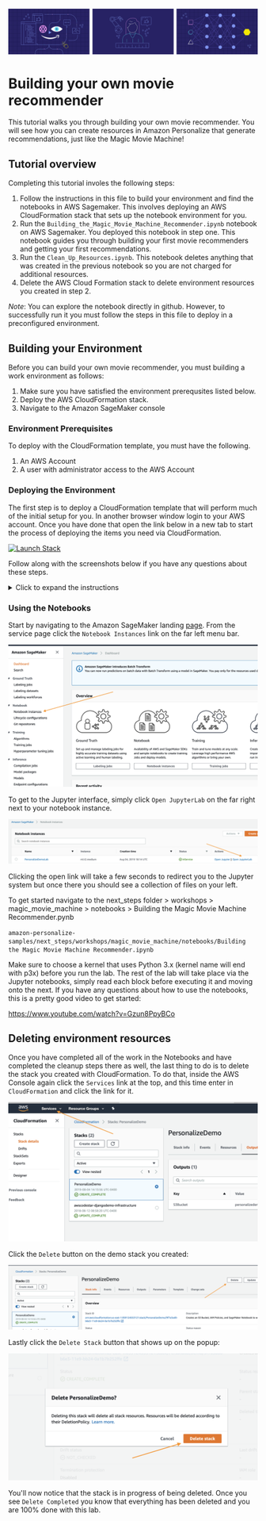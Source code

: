![banner](static/imgs/MagicMovieMachine_banner.png)
# Building your own movie recommender
This tutorial walks you through building your own movie recommender.
You will see how you can create resources in Amazon Personalize that generate recommendations, just like the Magic Movie Machine!

## Tutorial overview
Completing this tutorial involes the following steps:

1. Follow the instructions in this file to build your environment and find the notebooks in AWS Sagemaker. This involves deploying an AWS CloudFormation stack that sets up the notebook environment for you.
2. Run the `Building_the_Magic_Movie_Machine_Recommender.ipynb` notebook on AWS Sagemaker. You deployed this notebook in step one. This notebook guides you through building your first movie recommenders and getting your first recommendations.
3. Run the `Clean_Up_Resources.ipynb`. This notebook deletes anything that was created in the previous notebook so you are not charged for additional resources. 
4. Delete the AWS Cloud Formation stack to delete environment resources you created in step 2.

*Note*: You can explore the notebook directly in github. However, to successfully run it you must follow the steps in this file to deploy in a preconfigured environment.

## Building your Environment 
Before you can build your own movie recommender, you must building a work environment as follows:

1. Make sure you have satisfied the environment prerequsites listed below.
2. Deploy the AWS CloudFormation stack.
3. Navigate to the Amazon SageMaker console 

### Environment Prerequisites

To deploy with the CloudFormation template, you must have the following.

1. An AWS Account
2. A user with administrator access to the AWS Account

### Deploying the Environment

The first step is to deploy a CloudFormation template that will perform much of the initial setup for you. In another browser window login to your AWS account. Once you have done that open the link below in a new tab to start the process of deploying the items you need via CloudFormation.

[![Launch Stack](https://s3.amazonaws.com/cloudformation-examples/cloudformation-launch-stack.png)](https://console.aws.amazon.com/cloudformation/home#/stacks/new?stackName=PersonalizeDemo&templateURL=https://amazon-personalize-github-samples.s3.amazonaws.com/PersonalizeDemo.yaml)

Follow along with the screenshots below if you have any questions about these steps.

<details>
  <summary>Click to expand the instructions</summary>
  
### Using the AWS CloudFormation Wizard

Start by clicking `Next` at the bottom like shown:

![StackWizard](static/imgs/img1.png)

In the next page you need to provide a unique S3 bucket name for your file storage, it is recommended to simply add your first name and last name to the end of the default option as shown below, after that update click `Next` again.

![StackWizard2](static/imgs/img3.png)

This page is a bit longer so scroll to the bottom to click `Next`.

![StackWizard3](static/imgs/img4.png)

Again scroll to the bottom, check the box to enable the template to create new IAM resources and then click `Create Stack`.

![StackWizard4](static/imgs/img5.png)

For a few minutes CloudFormation will be creating the resources described above on your behalf it will look like this while it is provisioning:

![StackWizard5](static/imgs/img6.png)

Once it has completed you'll see green text like below indicating that the work has been completed:

![StackWizard5](static/imgs/img7.png)

Now that you have your environment created, you need to save the name of your S3 bucket for future use, you can find it by clicking on the `Outputs` tab and then looking for the resource `S3Bucket`, once you find it copy and paste it to a text file for the time being.


</details>


### Using the Notebooks

Start by navigating to the Amazon SageMaker landing [page](https://console.aws.amazon.com/sagemaker/home). From the service page click the `Notebook Instances` link on the far left menu bar.

![StackWizard5](static/imgs/img10.png)

To get to the Jupyter interface, simply click `Open JupyterLab` on the far right next to your notebook instance.

![StackWizard5](static/imgs/img11.png)

Clicking the open link will take a few seconds to redirect you to the Jupyter system but once there you should see a collection of files on your left. 

To get started navigate to the next_steps folder > workshops > magic_movie_machine > notebooks > Building the Magic Movie Machine Recommender.pynb

`amazon-personalize-samples/next_steps/workshops/magic_movie_machine/notebooks/Building the Magic Movie Machine Recommender.ipynb`


Make sure to choose a kernel that uses Python 3.x (kernel name will end with p3x) before you run the lab. The rest of the lab will take place via the Jupyter notebooks, simply read each block before executing it and moving onto the next. If you have any questions about how to use the notebooks, this is a pretty good video to get started:

https://www.youtube.com/watch?v=Gzun8PpyBCo

## Deleting environment resources

Once you have completed all of the work in the Notebooks and have completed the cleanup steps there as well, the last thing to do is to delete the stack you created with CloudFormation. To do that, inside the AWS Console again click the `Services` link at the top, and this time enter in `CloudFormation` and click the link for it.

![StackWizard5](static/imgs/img9.png)

Click the `Delete` button on the demo stack you created:

![StackWizard5](static/imgs/img13.png)

Lastly click the `Delete Stack` button that shows up on the popup:

![StackWizard5](static/imgs/img14.png)

You'll now notice that the stack is in progress of being deleted. Once you see `Delete Completed` you know that everything has been deleted and you are 100% done with this lab.

